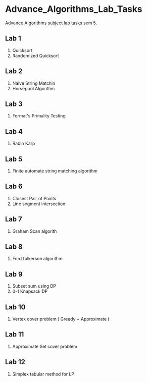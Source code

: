 # Advance_Algorithms_Lab_Tasks
Advance Algorithms subject lab tasks sem 5. 

## Lab 1
1. Quicksort
2. Randomized Quicksort

## Lab 2
1. Naive String Matchin
2. Horsepool Algorithm

## Lab 3
1. Fermat's Primality Testing

## Lab 4
1. Rabin Karp

## Lab 5
1. Finite automate string matching algorithm

## Lab 6
1. Closest Pair of Points
2. Line segment intersection

## Lab 7
1. Graham Scan algorith

## Lab 8
1. Ford fulkerson algorithm

## Lab 9
1. Subset sum using DP
2. 0-1 Knapsack DP

## Lab 10
1. Vertex cover problem ( Greedy + Approximate )

## Lab 11
1. Approximate Set cover problem

## Lab 12
1. Simplex tabular method for LP
